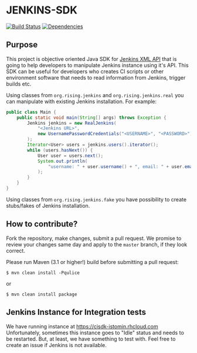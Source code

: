 # JENKINS-SDK
[![Build Status](https://travis-ci.org/aistomin/jenkins-sdk.svg?branch=master)](https://travis-ci.org/aistomin/jenkins-sdk)
[![Dependencies](https://www.versioneye.com/user/projects/56b7e8d2f6e506003159ac3c/badge.svg?style=flat)](https://www.versioneye.com/user/projects/56b7e8d2f6e506003159ac3c)

## Purpose

This project is objective oriented Java SDK for 
[Jenkins XML API](https://wiki.jenkins-ci.org/display/JENKINS/Remote+access+API) 
that is going to help developers to manipulate Jenkins instance using it's API.
This SDK can be useful for developers who creates CI scripts or other environment
software that needs to read information from Jenkins, trigger builds etc.

Using classes from `org.rising.jenkins` and `org.rising.jenkins.real` you can 
manipulate with existing Jenkins installation. For example:
```java
public class Main {
    public static void main(String[] args) throws Exception {
        Jenkins jenkins = new RealJenkins(
            "<Jenkins URL>",
            new UsernamePasswordCredentials("<USERNAME>", "<PASSWORD>")
        );
        Iterator<User> users = jenkins.users().iterator();
        while (users.hasNext()) {
            User user = users.next();
            System.out.println(
                "username: " + user.username() + ", email: " + user.email()
            );
        }
    }
}
```

Using classes from `org.rising.jenkins.fake` you have possibility to create
stubs/fakes of Jenkins installation.

## How to contribute?

Fork the repository, make changes, submit a pull request.
We promise to review your changes same day and apply to
the `master` branch, if they look correct.

Please run Maven (3.1 or higher!) build before submitting a pull request:

```
$ mvn clean install -Pqulice
```

or

```
$ mvn clean install package
```

## Jenkins Instance for Integration tests

We have running instance at https://cisdk-istomin.rhcloud.com Unfortunately,
sometimes this instance goes to "Idle" status and needs to be restarted. But,
at least, we have something to test with. Feel free to create an issue if 
Jenkins is not available.